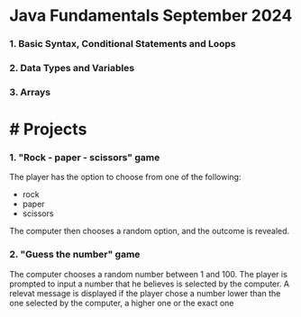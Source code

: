 # Java Fundamentals September 2024

<h3>1. Basic Syntax, Conditional Statements and Loops</h3>
<h3>2. Data Types and Variables</h3>
<h3>3. Arrays</h3>


<h1># Projects</h1>
<h3>1. "Rock - paper - scissors" game </h3>
   
   The player has the option to choose from one of the following:
   * rock
   * paper
   * scissors

   The computer then chooses a random option, and the outcome is revealed.

   <h3>2. "Guess the number" game </h3>
   
   The computer chooses a random number between 1 and 100. The player is prompted to input a number that he believes is selected by the computer.
   A relevat message is displayed if the player chose a number lower than the one selected by the computer, a higher one or the exact one
